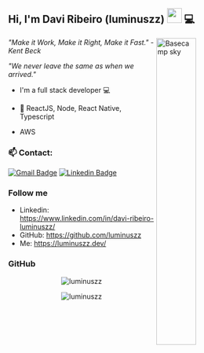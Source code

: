 
## Hi, I'm Davi Ribeiro (luminuszz) <a target="_blank" rel="noopener noreferrer" href="https://camo.githubusercontent.com/35d3d11359a49bf12aebb834cc13fd81b95eff4e/68747470733a2f2f6d656469612e67697068792e636f6d2f6d656469612f6876524a434c467a6361737252346961377a2f67697068792e676966"><img src="https://camo.githubusercontent.com/35d3d11359a49bf12aebb834cc13fd81b95eff4e/68747470733a2f2f6d656469612e67697068792e636f6d2f6d656469612f6876524a434c467a6361737252346961377a2f67697068792e676966" width="30px" data-canonical-src="https://media.giphy.com/media/hvRJCLFzcasrR4ia7z/giphy.gif" style="max-width:100%;"></a> 💻


<img align="right" width="40%" src="https://media.giphy.com/media/YxdQy6Vxbvb44/giphy.gif" alt="Basecamp sky" />

*"Make it Work, Make it Right, Make it Fast."* - *Kent Beck*

*"We never leave the same as when we arrived."*

- I'm a full stack developer :computer:
 
- :rocket: ReactJS, Node, React Native, Typescript

- AWS
 

 ### 📫 Contact: 
[![Gmail Badge](https://img.shields.io/badge/-DaviRbeiro-c14438?style=flat-square&logo=Gmail&logoColor=white&link=mailto:davi5.ribeiro.contato@gmail.com-)](mailto:davi5.ribeiro.contato@gmail.com-)
[![Linkedin Badge](https://img.shields.io/badge/-DaviRibeiro-blue?style=flat-square&logo=Linkedin&logoColor=white&link=https://www.linkedin.com/in/davi-ribeiro-luminuszz/)](https://www.linkedin.com/in/davi-ribeiro-luminuszz/)

### Follow me

  
- Linkedin: https://www.linkedin.com/in/davi-ribeiro-luminuszz/
- GitHub: https://github.com/luminuszz
- Me: https://luminuszz.dev/

### GitHub

<p align="center">
 <img src="https://github-readme-stats.vercel.app/api/top-langs/?username=luminuszz&layout=compact&show_icons=true&theme=tokyonight" alt="luminuszz" />
</p>

<p align="center">
 <img src="https://github-readme-stats.vercel.app/api?username=luminuszz&show_icons=true&theme=tokyonight" alt="luminuszz" /> 
</p>



 


  




